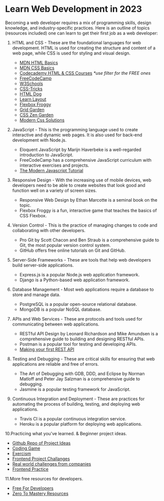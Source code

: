# Learn Web Development in 2023

Becoming a web developer requires a mix of programming skills, design knowledge, and industry-specific practices.
Here is an outline of topics (resources included) one can learn to get their first job as a web developer:

1. HTML and CSS - These are the foundational languages for web development. HTML is used for creating the structure and content of a web page, while CSS is used for styling and visual design. 
    - [MDN HTML Basics](https://developer.mozilla.org/en-US/docs/Learn/Getting_started_with_the_web/HTML_basics)
    - [MDN CSS Basics](https://developer.mozilla.org/en-US/docs/Learn/Getting_started_with_the_web/CSS_basics)
    - [Codecademy HTML & CSS Courses](https://www.codecademy.com/catalog/language/html-css) *\*use filter for the FREE ones*
    - [FreeCodeCamp](https://www.freecodecamp.org/learn/2022/responsive-web-design/)
    - [W3Schools](https://www.w3schools.com/)
    - [CSS-Tricks](https://css-tricks.com/guides/)
    - [HTML Dog](https://htmldog.com/)
    - [Learn Layout](http://learnlayout.com/)
    - [Flexbox Froggy](http://flexboxfroggy.com/)
    - [Grid Garden](https://cssgridgarden.com/)
    - [CSS Zen Garden](http://www.csszengarden.com/)
    - [Modern Css Solutions](https://moderncss.dev)


2. JavaScript - This is the programming language used to create interactive and dynamic web pages. It is also used for back-end development with Node.js.

   - Eloquent JavaScript by Marijn Haverbeke is a well-regarded introduction to JavaScript.
   - FreeCodeCamp has a comprehensive JavaScript curriculum with interactive exercises and projects.
   - [The Modern Javascript Tutorial](https://javascript.info)

3. Responsive Design - With the increasing use of mobile devices, web developers need to be able to create websites that look good and function well on a variety of screen sizes.

   - Responsive Web Design by Ethan Marcotte is a seminal book on the topic.
   - Flexbox Froggy is a fun, interactive game that teaches the basics of CSS Flexbox.

4. Version Control - This is the practice of managing changes to code and collaborating with other developers.

   - Pro Git by Scott Chacon and Ben Straub is a comprehensive guide to Git, the most popular version control system.
   - GitHub offers free online tutorials on Git and GitHub. 
5. Server-Side Frameworks - These are tools that help web developers build server-side applications.

   - Express.js is a popular Node.js web application framework.
   - Django is a Python-based web application framework.

6. Database Management - Most web applications require a database to store and manage data.

   - PostgreSQL is a popular open-source relational database.
   - MongoDB is a popular NoSQL database.

7. APIs and Web Services - These are protocols and tools used for communicating between web applications.

   - RESTful API Design by Leonard Richardson and Mike Amundsen is a comprehensive guide to building and designing RESTful APIs.
   - Postman is a popular tool for testing and developing APIs.
   - [Making your first REST API](https://www.youtube.com/watch?v=fgTGADljAeg)

8. Testing and Debugging - These are critical skills for ensuring that web applications are reliable and free of errors.

   - The Art of Debugging with GDB, DDD, and Eclipse by Norman Matloff and Peter Jay Salzman is a comprehensive guide to debugging.
   - Jasmine is a popular testing framework for JavaScript.

9. Continuous Integration and Deployment - These are practices for automating the process of building, testing, and deploying web applications.

   - Travis CI is a popular continuous integration service.
   - Heroku is a popular platform for deploying web applications.
 
10.Practicing what you've learned. & Beginner project ideas.
- [Github Repo of Project Ideas](https://github.com/florinpop17/app-ideas)
- [Coding Game](https://www.codingame.com)
- [Exercism](https://exercism.org)
- [Frontend Project Challanges](https://devchallenges.io)
- [Real world challenges from companies](https://github.com/felipefialho/frontend-challenges)
- [Frontend Practice](https://www.frontendpractice.com)

11.More free resources for developers.
- [Free For Developers](https://free-for.dev/#/)
- [Zero To Mastery Resources](https://zerotomastery.io/resources/)
